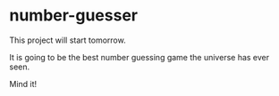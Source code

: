 # number-guesser

This project will start tomorrow.

It is going to be the best number guessing game the universe has ever seen. 

Mind it!

